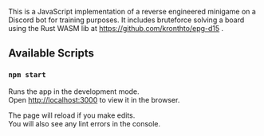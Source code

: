 This is a JavaScript implementation of a reverse engineered minigame on a Discord bot for training purposes. 
It includes bruteforce solving a board using the Rust WASM lib at https://github.com/kronthto/epg-d15 .


## Available Scripts

### `npm start`

Runs the app in the development mode.<br />
Open [http://localhost:3000](http://localhost:3000) to view it in the browser.

The page will reload if you make edits.<br />
You will also see any lint errors in the console.
